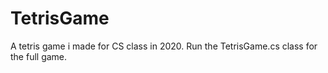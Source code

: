 # TetrisGame
A tetris game i made for CS class in 2020. Run the TetrisGame.cs class for the full game.
